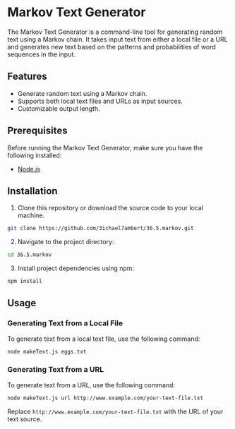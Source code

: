# Markov Text Generator

The Markov Text Generator is a command-line tool for generating random text using a Markov chain. It takes input text from either a local file or a URL and generates new text based on the patterns and probabilities of word sequences in the input.

## Features

- Generate random text using a Markov chain.
- Supports both local text files and URLs as input sources.
- Customizable output length.

## Prerequisites

Before running the Markov Text Generator, make sure you have the following installed:

- [Node.js](https://nodejs.org/)

## Installation

1. Clone this repository or download the source code to your local machine.

```bash
git clone https://github.com/3ichael7ambert/36.5.markov.git
```

2. Navigate to the project directory:

```bash
cd 36.5.markov
```

3. Install project dependencies using npm:

```bash
npm install
```

## Usage

### Generating Text from a Local File

To generate text from a local text file, use the following command:

```bash
node makeText.js eggs.txt
```


### Generating Text from a URL

To generate text from a URL, use the following command:

```bash
node makeText.js url http://www.example.com/your-text-file.txt
```

Replace `http://www.example.com/your-text-file.txt` with the URL of your text source.

